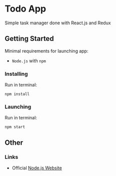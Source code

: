 

# Todo App

Simple task manager done with React.js and Redux

## Getting Started

Minimal requirements for launching app:

* `Node.js` with `npm`

### Installing

Run in terminal:
```
npm install
```

### Launching

Run in terminal:
```
npm start
```

## Other

### Links

* Official [Node.js Website](https://nodejs.org/en/)
